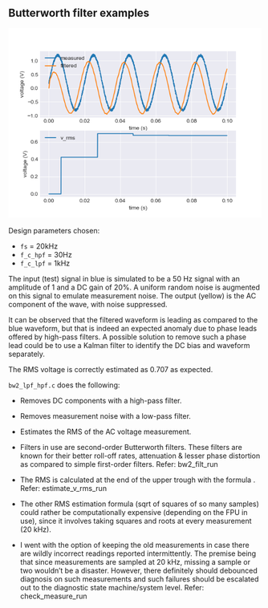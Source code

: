 

## Butterworth filter examples

![butterworth out](lpf_hpf.png)

Design parameters chosen:
- `fs` = 20kHz
- `f_c_hpf` = 30Hz
- `f_c_lpf` = 1kHz

The input (test) signal in blue is simulated to be a 50 Hz signal with an amplitude of 1 and a DC gain of 20%. A uniform random noise is augmented on this signal to emulate measurement noise. The output (yellow) is the AC component of the wave, with noise suppressed.


It can be observed that the filtered waveform is leading as compared to the blue waveform, but that is indeed an expected anomaly due to phase leads offered by high-pass filters. A possible solution to remove such a phase lead could be to use a Kalman filter to identify the DC bias and waveform separately.


The RMS voltage is correctly estimated as 0.707 as expected.

`bw2_lpf_hpf.c` does the following:
- Removes DC components with a high-pass filter.
- Removes measurement noise with a low-pass filter.
- Estimates the RMS of the AC voltage measurement.

- Filters in use are second-order Butterworth filters. These filters are known for their better roll-off rates, attenuation & lesser phase distortion as compared to simple first-order filters. Refer: bw2_filt_run
- The RMS is calculated at the end of the upper trough with the formula . Refer: estimate_v_rms_run
- The other RMS estimation formula  (sqrt of squares of so many samples) could rather be computationally expensive (depending on the FPU in use), since it involves taking squares and roots at every measurement (20 kHz). 
- I went with the option of keeping the old measurements in case there are wildly incorrect readings reported intermittently. The premise being that since measurements are sampled at 20 kHz, missing a sample or two wouldn’t be a disaster. However, there definitely should debounced diagnosis on such measurements and such failures should be escalated out to the diagnostic state machine/system level. Refer: check_measure_run
